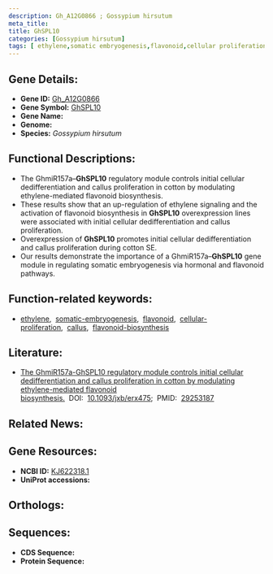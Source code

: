 ```yaml
---
description: Gh_A12G0866 ; Gossypium hirsutum
meta_title:
title: GhSPL10
categories: [Gossypium hirsutum]
tags: [ ethylene,somatic embryogenesis,flavonoid,cellular proliferation,callus,flavonoid biosynthesis ]
---
```


## Gene Details:
- **Gene ID:** [Gh_A12G0866]()
- **Gene Symbol:** <u>GhSPL10</u>
- **Gene Name:** 
- **Genome:** []()
- **Species:** *Gossypium hirsutum*

## Functional Descriptions:
   - The GhmiR157a–**GhSPL10** regulatory module controls initial cellular dedifferentiation and callus proliferation in cotton by modulating ethylene-mediated flavonoid biosynthesis.
   - These results show that an up-regulation of ethylene signaling and the activation of flavonoid biosynthesis in **GhSPL10** overexpression lines were associated with initial cellular dedifferentiation and callus proliferation.
   - Overexpression of **GhSPL10** promotes initial cellular dedifferentiation and callus proliferation during cotton SE.
   - Our results demonstrate the importance of a GhmiR157a–**GhSPL10** gene module in regulating somatic embryogenesis via hormonal and flavonoid pathways.

## Function-related keywords:
   - [ethylene](/tags/ethylene/),&nbsp;&nbsp;[somatic-embryogenesis](/tags/somatic-embryogenesis/),&nbsp;&nbsp;[flavonoid](/tags/flavonoid/),&nbsp;&nbsp;[cellular-proliferation](/tags/cellular-proliferation/),&nbsp;&nbsp;[callus](/tags/callus/),&nbsp;&nbsp;[flavonoid-biosynthesis](/tags/flavonoid-biosynthesis/)

## Literature:
   - [The GhmiR157a-GhSPL10 regulatory module controls initial cellular dedifferentiation and callus proliferation in cotton by modulating ethylene-mediated flavonoid biosynthesis.](https://doi.org/10.1093/jxb/erx475)&nbsp;&nbsp;DOI:&nbsp;&nbsp;[10.1093/jxb/erx475](https://doi.org/10.1093/jxb/erx475);&nbsp;&nbsp;PMID:&nbsp;&nbsp;[29253187](https://pubmed.ncbi.nlm.nih.gov/29253187/)

## Related News:

## Gene Resources:
- **NCBI ID:**  [KJ622318.1](https://www.ncbi.nlm.nih.gov/gene/?term=KJ622318.1)
- **UniProt accessions:**  [](https://www.uniprot.org/uniprotkb//entry)

## Orthologs:

## Sequences:
- **CDS Sequence:**
- **Protein Sequence:**
